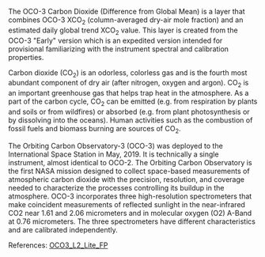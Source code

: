 The OCO-3 Carbon Dioxide (Difference from Global Mean) is a layer that combines OCO-3 XCO<sub>2</sub> (column-averaged dry-air mole fraction) and an estimated daily global trend XCO<sub>2</sub> value. This layer is created from the OCO-3 "Early" version which is an expedited version intended for provisional familiarizing with the instrument spectral and calibration properties.

Carbon dioxide (CO<sub>2</sub>) is an odorless, colorless gas and is the fourth most abundant component of dry air (after nitrogen, oxygen and argon). CO<sub>2</sub> is an important greenhouse gas that helps trap heat in the atmosphere. As a part of the carbon cycle, CO<sub>2</sub> can be emitted (e.g. from respiration by plants and soils or from wildfires) or absorbed (e.g. from plant photosynthesis or by dissolving into the oceans). Human activities such as the combustion of fossil fuels and biomass burning are sources of CO<sub>2</sub>.

The Orbiting Carbon Observatory-3 (OCO-3) was deployed to the International Space Station in May, 2019. It is technically a single instrument, almost identical to OCO-2. The Orbiting Carbon Observatory is the first NASA mission designed to collect space-based measurements of atmospheric carbon dioxide with the precision, resolution, and coverage needed to characterize the processes controlling its buildup in the atmosphere. OCO-3 incorporates three high-resolution spectrometers that make coincident measurements of reflected sunlight in the near-infrared CO2 near 1.61 and 2.06 micrometers and in molecular oxygen (O2) A-Band at 0.76 micrometers. The three spectrometers have different characteristics and are calibrated independently.

References: [OCO3_L2_Lite_FP](https://disc.gsfc.nasa.gov/datasets/OCO3_L2_Lite_FP_EarlyR/summary)